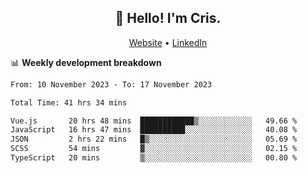 
<h2 align="center">👋 Hello! I'm Cris.</h2>
<p align="center">
  <a href="https://www.criscunas.dev">Website</a> •
  <a href="https://www.linkedin.com/in/cristophercunas/">LinkedIn</a> 
</p>


📊 **Weekly development breakdown**
<!--START_SECTION:waka-->

```txt
From: 10 November 2023 - To: 17 November 2023

Total Time: 41 hrs 34 mins

Vue.js       20 hrs 48 mins  ████████████▒░░░░░░░░░░░░   49.66 %
JavaScript   16 hrs 47 mins  ██████████░░░░░░░░░░░░░░░   40.08 %
JSON         2 hrs 22 mins   █▒░░░░░░░░░░░░░░░░░░░░░░░   05.69 %
SCSS         54 mins         ▓░░░░░░░░░░░░░░░░░░░░░░░░   02.15 %
TypeScript   20 mins         ▒░░░░░░░░░░░░░░░░░░░░░░░░   00.80 %
```

<!--END_SECTION:waka-->

